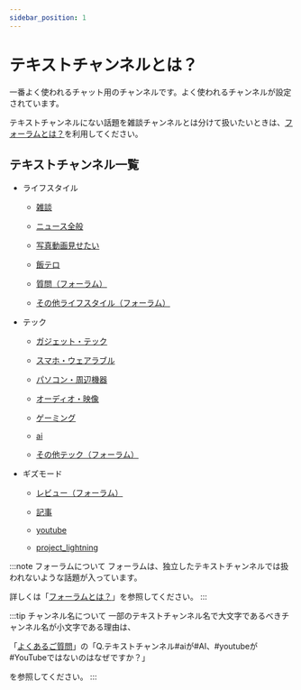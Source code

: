 ```yaml
---
sidebar_position: 1
---
```


# テキストチャンネルとは？

一番よく使われるチャット用のチャンネルです。よく使われるチャンネルが設定されています。

テキストチャンネルにない話題を雑談チャンネルとは分けて扱いたいときは、[フォーラムとは？](/docs/tutorial-forum/what-is-forum.md)を利用してください。

## テキストチャンネル一覧

- ライフスタイル

    - [雑談](https://discord.com/channels/753903663298117694/768485824517505055)

    - [ニュース全般](https://discord.com/channels/753903663298117694/892686464264060938)

    - [写真動画見せたい](https://discord.com/channels/753903663298117694/1095990903958679553)

    - [飯テロ](https://discord.com/channels/753903663298117694/1095990929577476097)

    - [質問（フォーラム）](https://discord.com/channels/753903663298117694/1034090635852001310)

    - [その他ライフスタイル（フォーラム）](https://discord.com/channels/753903663298117694/1095990965782712330)

- テック

    - [ガジェット・テック](https://discord.com/channels/753903663298117694/892684243350741043)

    - [スマホ・ウェアラブル](https://discord.com/channels/753903663298117694/1095990196400562206)

    - [パソコン・周辺機器](https://discord.com/channels/753903663298117694/1095990239564144670)

    - [オーディオ・映像](https://discord.com/channels/753903663298117694/1095990313744597002)

    - [ゲーミング](https://discord.com/channels/753903663298117694/1095990276885057597)

    - [ai](https://discord.com/channels/753903663298117694/1095990454257983508)

    - [その他テック（フォーラム）](https://discord.com/channels/753903663298117694/1095990742943535197)

- ギズモード

    - [レビュー（フォーラム）](https://discord.com/channels/753903663298117694/1126057963526819840)

    - [記事](https://discord.com/channels/753903663298117694/1095991115544539219)

    - [youtube](https://discord.com/channels/753903663298117694/1095991150034288712)

    - [project_lightning](https://discord.com/channels/753903663298117694/889075104481423461)

:::note フォーラムについて
フォーラムは、独立したテキストチャンネルでは扱われないような話題が入っています。

詳しくは「[フォーラムとは？](/docs/tutorial-forum/what-is-forum.md)」を参照してください。
:::

:::tip チャンネル名について
一部のテキストチャンネル名で大文字であるべきチャンネル名が小文字である理由は、

「[よくあるご質問](/docs/tutorial-inquiry/qa-faq.md)」の「Q.テキストチャンネル#aiが#AI、#youtubeが#YouTubeではないのはなぜですか？」

を参照してください。
:::
